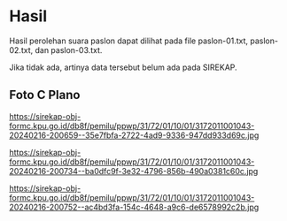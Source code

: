 # Hasil

Hasil perolehan suara paslon dapat dilihat pada file paslon-01.txt, paslon-02.txt, dan paslon-03.txt.

Jika tidak ada, artinya data tersebut belum ada pada SIREKAP.

## Foto C Plano

https://sirekap-obj-formc.kpu.go.id/db8f/pemilu/ppwp/31/72/01/10/01/3172011001043-20240216-200659--35e7fbfa-2722-4ad9-9336-947dd933d69c.jpg

https://sirekap-obj-formc.kpu.go.id/db8f/pemilu/ppwp/31/72/01/10/01/3172011001043-20240216-200734--ba0dfc9f-3e32-4796-856b-490a0381c60c.jpg

https://sirekap-obj-formc.kpu.go.id/db8f/pemilu/ppwp/31/72/01/10/01/3172011001043-20240216-200752--ac4bd3fa-154c-4648-a9c6-de6578992c2b.jpg
